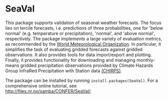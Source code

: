 # SeaVal

This package supports validation of seasonal weather forecasts. 
The focus lies on tercile forecasts, i.e. predictions of three probabilities, 
one for 'below normal' (e.g. temperature or precipitation), 'normal', and 
'above normal', respectively. The package implements a large variety of evaluation metrics,
as recommended by the [World Meteorological Organization](<https://library.wmo.int/idurl/4/56227>).
In particular, it simplifies the task of evaluating gridded forecasts against gridded observations. 
It also provides tools for data import/export and plotting. Finally, it provides functionality for 
downloading and managing monthly-means gridded precipitation observations provided by
Climate Hazards Group InfraRed Precipitation with Station data 
[(CHIRPS)](https://www.chc.ucsb.edu/data/chirps).

The package can be installed by running `install.packages(SeaVal)`. 
For a comprehensive online tutorial, see http://files.nr.no/samba/CONFER/SeaVal/.

